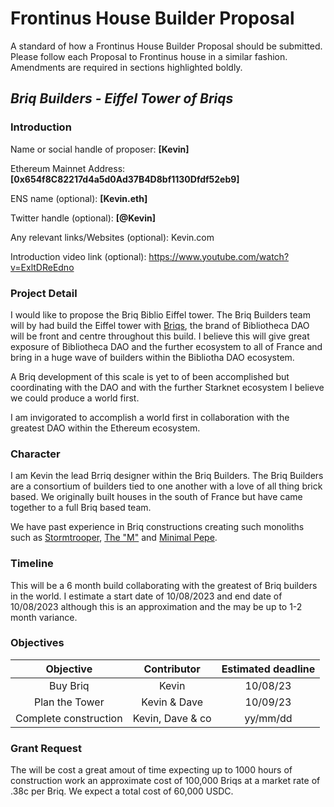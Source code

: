 # Frontinus House Builder Proposal
A standard of how a Frontinus House Builder Proposal should be submitted. Please follow each Proposal to Frontinus house in a similar fashion. Amendments are required in sections highlighted boldly.
## ***Briq Builders - Eiffel Tower of Briqs***

### Introduction
Name or social handle of proposer: **[Kevin]**

Ethereum Mainnet Address: **[0x654f8C82217d4a5d0Ad37B4D8bf1130Dfdf52eb9]**

ENS name (optional): **[Kevin.eth]**

Twitter handle (optional): **[@Kevin]**

Any relevant links/Websites (optional): Kevin.com

Introduction video link (optional): https://www.youtube.com/watch?v=ExltDReEdno

### Project Detail
I would like to propose the Briq Biblio Eiffel tower. The Briq Builders team will by had build the Eiffel tower with [Briqs](https://briq.construction/), the brand of Bibliotheca DAO will be front and centre throughout this build. I believe this will give great exposure of Bibliotheca DAO and the further ecosystem to all of France and bring in a huge wave of builders within the Bibliotha DAO ecosystem.

A Briq development of this scale is yet to of been accomplished but coordinating with the DAO and with the further Starknet ecosystem I believe we could produce a world first.

I am invigorated to accomplish a world first in collaboration with the greatest DAO within the Ethereum ecosystem. 

### Character
I am Kevin the lead Brriq designer within the Briq Builders. The Briq Builders are a consortium of builders tied to one another with a love of all thing brick based. We originally built houses in the south of France but have came together to a full Briq based team.

We have past experience in Briq constructions creating such monoliths such as [Stormtrooper](https://unframed.co/item/0x01435498bf393da86b4733b9264a86b58a42b31f8d8b8ba309593e5c17847672/3397729407683568938302343871343992746757725172179994875732006277898251010048), [The "M"](https://unframed.co/item/0x01435498bf393da86b4733b9264a86b58a42b31f8d8b8ba309593e5c17847672/1842236517849756184448639818545312671498069709556804537674595388048411721728) and [Minimal Pepe](https://unframed.co/item/0x01435498bf393da86b4733b9264a86b58a42b31f8d8b8ba309593e5c17847672/1811912121378820551291024701370984384782885702126179583717719098501351079936).

### Timeline
This will be a 6 month build collaborating with the greatest of Briq builders in the world. I estimate a start date of 10/08/2023 and end date of 10/08/2023 although this is an approximation and the may be up to 1-2 month variance.

### Objectives

| Objective     | Contributor   | Estimated deadline  |
| :-------------: |:-------------:| :------------------:|
| Buy Briq              | Kevin            | 10/08/23            |
| Plan the Tower        | Kevin & Dave     | 10/09/23            |
| Complete construction | Kevin, Dave & co | yy/mm/dd            |

### Grant Request
The will be cost a great amout of time expecting up to 1000 hours of construction work an approximate cost of 100,000 Briqs at a market rate of .38c per Briq. We expect a total cost of 60,000 USDC.
